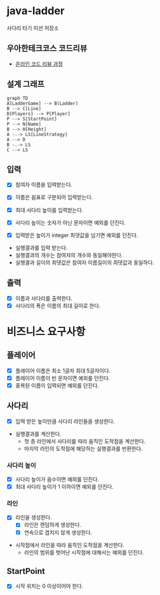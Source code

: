 # java-ladder

사다리 타기 미션 저장소

## 우아한테크코스 코드리뷰

- [온라인 코드 리뷰 과정](https://github.com/woowacourse/woowacourse-docs/blob/master/maincourse/README.md)

## 설계 그래프
```mermaid
graph TD
A[LadderGame] --> B(Ladder)
B --> C[Line]
D[Players] --> P[Player]
P --> S[StartPoint]
P --> N[Name]
B --> H[Height]
A -.-> LS[LineStrategy]
A --> D
B -.-> LS
C --> LS
```

## 입력
- [x] 참여자 이름을 입력받는다.
- [x] 이름은 쉼표로 구분되어 입력받는다.

- [x] 최대 사다리 높이를 입력받는다.
- [x] 사다리 높이는 숫자가 아닌 문자이면 예외를 던진다.
- [x] 입력받은 높이가 integer 최댓값을 넘기면 예외를 던진다.

- 실헹결과를 입력 받는다.
- 실행결과의 개수는 참여자의 개수와 동일해야한다.
- 실행결과 길이의 최댓값은 참여자 이름길이의 최댓값과 동일하다.

## 츌력
- [x] 이름과 사다리를 출력한다.
- [x] 사다리의 폭은 이름의 최대 길이로 한다.

# 비즈니스 요구사항

## 플레이어
- [x] 플레이어 이름은 최소 1글자 최대 5글자이다.
- [x] 플레이어 이름이 빈 문자이면 예외를 던진다.
- [x] 중복된 이름이 입력되면 예외를 던진다.

## 사다리
- [x] 입력 받은 높이만큼 사다리 라인들을 생성한다.
- 실행결과를 계산한다.
  - 첫 층 라인에서 사다리를 따라 움직인 도착점을 계산한다. 
  - 마지막 라인의 도착점에 해당하는 실행결과를 반환한다.
  
### 사다리 높이
- [x] 사다리 높이가 음수이면 예외를 던진다.
- [x] 최대 사다리 높이가 1 이하이면 예외를 던진다.
### 라인
- [x] 라인을 생성한다.
  - [x] 라인은 랜덤하게 생성한다.
  - [x] 연속으로 겹치지 않게 생성한다.
- 시작점에서 라인을 따라 움직인 도착점을 계산한다.
  - 라인의 범위를 벗어난 시작점에 대해서는 예외를 던진다.
 
## StartPoint
- [x] 시작 위치는 0 이상이어야 한다.
